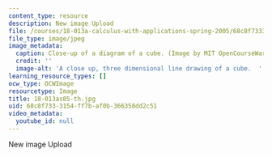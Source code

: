 ```yaml
---
content_type: resource
description: New image Upload
file: /courses/18-013a-calculus-with-applications-spring-2005/68c8f7333154ff7baf0b366358dd2c51_18-013as05-th.jpg
file_type: image/jpeg
image_metadata:
  caption: Close-up of a diagram of a cube. (Image by MIT OpenCourseWare.)
  credit: ''
  image-alt: 'A close up, three dimensional line drawing of a cube.  '
learning_resource_types: []
ocw_type: OCWImage
resourcetype: Image
title: 18-013as05-th.jpg
uid: 68c8f733-3154-ff7b-af0b-366358dd2c51
video_metadata:
  youtube_id: null
---
```

New image Upload

